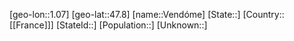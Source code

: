 ﻿---
location: [47.8,1.07]
type: City
tags:
- geo/City


SpocWebEntityId: 35239
isDeleted: false
confidential: public

---
[geo-lon::1.07]
[geo-lat::47.8]
[name::Vendóme]
[State::]
[Country::[[France]]]
[StateId::]
[Population::]
[Unknown::]

